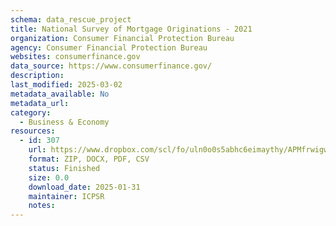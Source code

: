 ```yaml
---
schema: data_rescue_project 
title: National Survey of Mortgage Originations - 2021
organization: Consumer Financial Protection Bureau
agency: Consumer Financial Protection Bureau
websites: consumerfinance.gov
data_source: https://www.consumerfinance.gov/
description: 
last_modified: 2025-03-02
metadata_available: No
metadata_url: 
category:
  - Business & Economy 
resources:
  - id: 307
    url: https://www.dropbox.com/scl/fo/uln0o0s5abhc6eimaythy/APMfrwigwB6Om5RlmWvUIBc?rlkey=mj3khovna9gupwnxy6wpgtdr2&dl=0
    format: ZIP, DOCX, PDF, CSV
    status: Finished
    size: 0.0
    download_date: 2025-01-31
    maintainer: ICPSR
    notes: 
---
```

